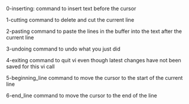 0-inserting: command to insert text before the cursor

1-cutting command to delete and cut the current line

2-pasting command to paste the lines in the buffer into the text after the current line

3-undoing command to undo what you just did

4-exiting command to quit vi even though latest changes have not been saved for this vi call

5-beginning_line command to move the cursor to the start of the current line

6-end_line command to move the cursor to the end of the line